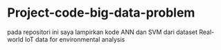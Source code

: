 # Project-code-big-data-problem
pada repositori ini saya lampirkan kode ANN dan SVM dari dataset Real-world IoT data for environmental analysis
